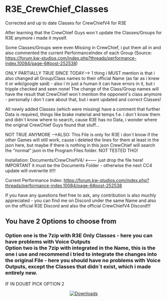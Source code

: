 # R3E_CrewChief_Classes
Corrected and up to date Classes for CrewChiefV4 for R3E

After learning that the CrewChief Guys won´t update the Classes/Groups for R3E anymore i made it myself.

Some Classes/Groups were even Missing in CrewChief, i put them all in and also commented the current PerformanceIndex of each Group (Source: https://forum.kw-studios.com/index.php?threads/performance-index.10084/page-6#post-252538)

ONLY PARTIALLY TRUE SINCE TODAY--> 1 thing i MUST mention is that i also changed all Group/Class names to their official Name (as far as i knew it or wiki/google said) - also i´m just a human it can have errors in it, but i tripple checked and seen none! The change of the Class/Group names will have the result that CrewChief won´t mention the opponent's class anymore - personally i don´t care about that, but i want updated and correct Classes!

All newly added Classes (which were missing) have a comment that further Data is required, things like brake material and temps f.e. i don´t know them and didn´t know where to search, cause R3E has no Data, i wonder where the original CrewChief Guys found that stuff...

NOT TRUE ANYMORE -->ALSO: This File is only for R3E i don´t know if the other Games will still work, cause i deleted the lines for them at least in the json here, but maybe if there is nothing in this json CrewChief will search the "normal" json in the Program Files folder. NOT TESTED THO!

Installation: Documents/CrewChiefV4/ <--- just drop the file here! IMPORTANT it must be the Documents Folder - otherwise the next CC4 update will overwrite it!!!

Current Performance Index: https://forum.kw-studios.com/index.php?threads/performance-index.10084/page-6#post-252538

If you have any questions feel free to ask, any contribution is also muchly appreciated - you can find me on Discord under the same Name and also on the official R3E Discord and also the official CrewChiefV4 Discord!!!


<h2>You have 2 Options to choose from</h2>

<h3>Option one is the 7zip with R3E Only Classes - here you can have problems with Voice Outputs <br>
Option two is the 7zip with integrated in the Name, this is the one i use and recommend i tried to integrate the changes into the original File - here you should have no problems with Voice Outputs, except the Classes that didn´t exist, which i made entirely new.</h3>

IF IN DOUBT PICK OPTION 2


<p align="center">
    <a href="https://github.com/ToastyBanK3nobi/R3E_CrewChief_Classes/releases">
        <img src="https://img.shields.io/github/downloads/ToastyBanK3nobi/R3E_CrewChief_Classes/total.svg?style=flat-square&label=Downloads" alt="Downloads">
    </a>
</p>
